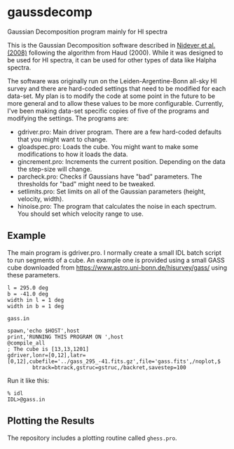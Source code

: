 # gaussdecomp
Gaussian Decomposition program mainly for HI spectra

This is the Gaussian Decomposition software described in [Nidever et al. (2008)](https://ui.adsabs.harvard.edu/abs/2008ApJ...679..432N/abstract) following the algorithm from Haud (2000).  While it was designed to be used for HI spectra, it can be used for other types of data like Halpha spectra.

The software was originally run on the Leiden-Argentine-Bonn all-sky HI survey and there are hard-coded settings that need to be modified for each data-set.  My plan is to modify the code at some point in the future to be more general and to allow these values to be more configurable.  Currently, I've been making data-set specific copies of five of the programs and modifying the settings.  The programs are:
- gdriver.pro: Main driver program.  There are a few hard-coded defaults that you might want to change.
- gloadspec.pro: Loads the cube.  You might want to make some modifications to how it loads the data.
- gincrement.pro: Increments the current position.  Depending on the data the step-size will change.
- parcheck.pro: Checks if Gaussians have "bad" parameters.  The thresholds for "bad" might need to be tweaked.
- setlimits.pro: Set limits on all of the Gaussian parameters (height, velocity, width). 
- hinoise.pro: The program that calculates the noise in each spectrum.  You should set which velocity range to use.


## Example

The main program is gdriver.pro.  I normally create a small IDL batch script to run segments of a cube.  An example one is provided using a small GASS cube downloaded from https://www.astro.uni-bonn.de/hisurvey/gass/ using these parameters.

```
l = 295.0 deg
b = -41.0 deg
width in l = 1 deg
width in b = 1 deg
```

`gass.in`

```
spawn,'echo $HOST',host
print,'RUNNING THIS PROGRAM ON ',host
@compile_all
; The cube is [13,13,1201]
gdriver,lonr=[0,12],latr=[0,12],cubefile='../gass_295_-41.fits.gz',file='gass.fits',/noplot,$
        btrack=btrack,gstruc=gstruc,/backret,savestep=100
```

Run it like this:

```
% idl
IDL>@gass.in
```

## Plotting the Results

The repository includes a plotting routine called `ghess.pro`.